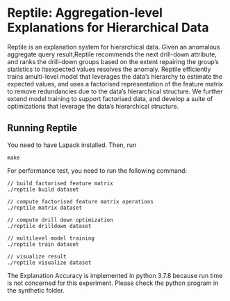 # Reptile: Aggregation-level Explanations for Hierarchical Data

Reptile is an explanation system for hierarchical data. Given an anomalous aggregate query result,Reptile recommends the next drill-down attribute, and ranks the drill-down groups based on the extent repairing the group’s statistics to itsexpected values resolves the anomaly. Reptile efficiently trains amulti-level model that leverages the data’s hierarchy to estimate the expected values, and uses a factorised representation of the feature matrix to remove redundancies due to the data’s hierarchical structure. We further extend model training to support factorised data, and develop a suite of optimizations that leverage the data’s hierarchical structure.

## Running Reptile

You need to have Lapack installed. Then, run
```
make
```

For performance test, you need to run the following command:
```
// build factorised feature matrix
./reptile build dataset

// compute factorised feature matrix operations
./reptile matrix dataset

// compute drill down optimization
./reptile drilldown dataset

// multilevel model training
./reptile train dataset

// visualize result
./reptile visualize dataset

```

The Explanation Accuracy is implemented in python 3.7.8 because run time is not concerned for this experiment. Please check the python program in the synthetic folder.


